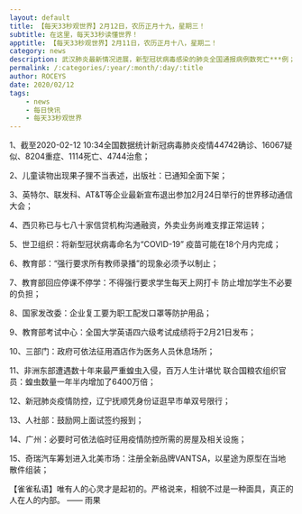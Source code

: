 ```yaml
---
layout: default
title: 【每天33秒观世界】2月12日，农历正月十九，星期三！
subtitle: 在这里，每天33秒读懂世界！
apptitle: 【每天33秒观世界】2月11日，农历正月十八，星期二！
category: news
description: 武汉肺炎最新情况进展，新型冠状病毒感染的肺炎全国通报病例数死亡***例；在这里，每天33秒或60秒读懂世界，免费每日快讯新闻简报接口API，微语简报接口API，Skylark，爬虫简讯API接口免费，微信可以直接转账到QQ了。【每天33秒观世界】2019年12月12345678910111213141516171819202122232425262728293031日。ROCEYS全栈CEO 2020-01-23 10:22:18
permalink: /:categories/:year/:month/:day/:title
author: ROCEYS
date: 2020/02/12
tags:
    - news
    - 每日快讯
    - 每天33秒观世界
---
```


1、截至2020-02-12 10:34全国数据统计新冠病毒肺炎疫情44742确诊、16067疑似、8204重症、1114死亡、4744治愈；

2、儿童读物出现果子狸不当表述，出版社：已通知全面下架；

3、英特尔、联发科、AT&T等企业最新宣布退出参加2月24日举行的世界移动通信大会；

4、西贝称已与七八十家信贷机构沟通融资，外卖业务尚难支撑正常运转；

5、世卫组织：将新型冠状病毒命名为“COVID-19” 疫苗可能在18个月内完成；

6、教育部：“强行要求所有教师录播”的现象必须予以制止；

7、教育部回应停课不停学：不得强行要求学生每天上网打卡 防止增加学生不必要的负担；

8、国家发改委：企业复工要为职工配发口罩等防护用品；

9、教育部考试中心：全国大学英语四六级考试成绩将于2月21日发布；

10、三部门：政府可依法征用酒店作为医务人员休息场所；

11、非洲东部遭遇数十年来最严重蝗虫入侵，百万人生计堪忧 联合国粮农组织官员：蝗虫数量一年半内增加了6400万倍；

12、新冠肺炎疫情防控，辽宁抚顺凭身份证逛早市单双号限行；

13、人社部：鼓励网上面试签约报到；

14、广州：必要时可依法临时征用疫情防控所需的房屋及相关设施；

15、奇瑞汽车筹划进入北美市场：注册全新品牌VANTSA，以星途为原型在当地散件组装；


【雀雀私语】唯有人的心灵才是起初的。严格说来，相貌不过是一种面具，真正的人在人的内部。    —— 雨果
